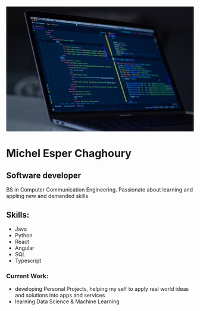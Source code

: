 ![I am a full stack developer](https://github.com/MichelEChaghoury/MichelEChaghoury/blob/main/banner.jpg)

# Michel Esper Chaghoury
## Software developer


BS in Computer Communication Engineering.
Passionate about learning and appling new and demanded skills


## Skills: 
- Java
- Python
- React
- Angular
- SQL
- Typescript

### Current Work:
- developing Personal Projects, helping my self to apply real world ideas and solutions into apps and services 
- learning Data Science & Machine Learning
